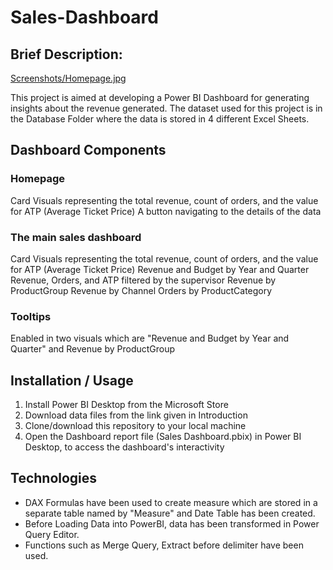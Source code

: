 # Sales-Dashboard

## Brief Description:

[Screenshots/Homepage.jpg](https://github.com/AmerFarooq536/Sales-Dashboard/blob/main/Screenshots/Homepage.jpg)

This project is aimed at developing a Power BI Dashboard for generating insights about the revenue generated. 
The dataset used for this project is in the Database Folder where the data is stored in 4 different Excel Sheets.

## Dashboard Components

### Homepage
Card Visuals representing the total revenue, count of orders, and the value for ATP (Average Ticket Price)
A button navigating to the details of the data
### The main sales dashboard
Card Visuals representing the total revenue, count of orders, and the value for ATP (Average Ticket Price)
Revenue and Budget by Year and Quarter
Revenue, Orders, and ATP filtered by the supervisor
Revenue by ProductGroup
Revenue by Channel
Orders by ProductCategory
### Tooltips
Enabled in two visuals which are "Revenue and Budget by Year and Quarter" and Revenue by ProductGroup

## Installation / Usage

1. Install Power BI Desktop from the Microsoft Store
2. Download data files from the link given in Introduction
3. Clone/download this repository to your local machine
4. Open the Dashboard report file (Sales Dashboard.pbix) in Power BI Desktop, to access the dashboard's interactivity

## Technologies

- DAX Formulas have been used to create measure which are stored in a separate table named by "Measure" and Date Table has been created.
- Before Loading Data into PowerBI, data has been transformed in Power Query Editor.
- Functions such as Merge Query, Extract before delimiter have been used.
